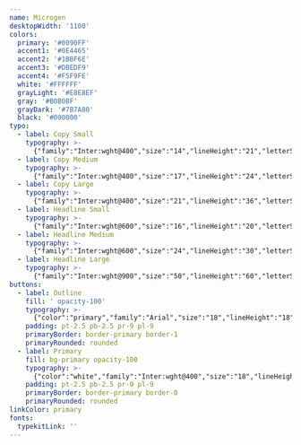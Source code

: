 ```yaml
---
name: Microgen
desktopWidth: '1100'
colors:
  primary: '#0090FF'
  accent1: '#0E4465'
  accent2: '#1BBF6E'
  accent3: '#DBEDF9'
  accent4: '#F5F9FE'
  white: '#FFFFFF'
  grayLight: '#E8E8EF'
  gray: '#B0B0BF'
  grayDark: '#7B7A80'
  black: '#000000'
typo:
  - label: Copy Small
    typography: >-
      {"family":"Inter:wght@400","size":"14","lineHeight":"21","letterSpacing":"0","margin":"0","smSize":"","smLineHeight":"","smLetterSpacing":"","smMargin":""}
  - label: Copy Medium
    typography: >-
      {"family":"Inter:wght@400","size":"17","lineHeight":"24","letterSpacing":"0","margin":"0","smSize":"","smLineHeight":"","smLetterSpacing":"","smMargin":""}
  - label: Copy Large
    typography: >-
      {"family":"Inter:wght@400","size":"21","lineHeight":"36","letterSpacing":"0","margin":"0","smSize":"21","smLineHeight":"36","smLetterSpacing":"0","smMargin":"0"}
  - label: Headline Small
    typography: >-
      {"family":"Inter:wght@600","size":"16","lineHeight":"20","letterSpacing":"0","margin":"","smSize":"","smLineHeight":"","smLetterSpacing":"","smMargin":""}
  - label: Headline Medium
    typography: >-
      {"family":"Inter:wght@600","size":"24","lineHeight":"30","letterSpacing":"0","margin":"","smSize":"","smLineHeight":"","smLetterSpacing":"","smMargin":""}
  - label: Headline Large
    typography: >-
      {"family":"Inter:wght@900","size":"50","lineHeight":"60","letterSpacing":"0","margin":"","smSize":"","smLineHeight":"","smLetterSpacing":"","smMargin":""}
buttons:
  - label: Outline
    fill: ' opacity-100'
    typography: >-
      {"color":"primary","family":"Arial","size":"18","lineHeight":"18","letterSpacing":"0","smSize":"18","smLineHeight":"18","smLetterSpacing":"0"}
    padding: pt-2.5 pb-2.5 pr-9 pl-9
    primaryBorder: border-primary border-1
    primaryRounded: rounded
  - label: Primary
    fill: bg-primary opacity-100
    typography: >-
      {"color":"white","family":"Inter:wght@400","size":"18","lineHeight":"18","letterSpacing":"0","smSize":"18","smLineHeight":"18","smLetterSpacing":"0"}
    padding: pt-2.5 pb-2.5 pr-9 pl-9
    primaryBorder: border-primary border-0
    primaryRounded: rounded
linkColor: primary
fonts:
  typekitLink: ''
---
```









